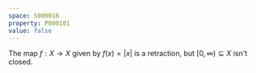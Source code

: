 ```yaml
---
space: S000016
property: P000101
value: false
---
```


The map $f:X\to X$ given by $f(x) = |x|$ is a retraction, but $[0, \infty)\subseteq X$ isn't closed.